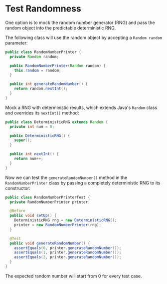 # Test Randomness

One option is to mock the random number generator (RNG) and pass the random object into the predictable deterministic RNG.

The following class will use the random object by accepting a `Random random` parameter:

  ```java
  public class RandomNumberPrinter {
    private Random random;

    public RandomNumberPrinter(Random random) {
      this.random = random;
    }

    public int generateRandomNumber() {
      return random.nextInt();
    }
  }
  ```
  
Mock a RNG with deterministic results, which extends Java's `Random` class and overrides its `nextInt()` method:

  ```java
  public class DeterministicRNG extends Random {
    private int num = 0;

    public DeterministicRNG() {
      super();
    }

    public int nextInt() {
      return num++;
    }
  }
  ```
  
Now we can test the `generateRandomNumber()` method in the `RandomNumberPrinter` class by passing a completely deterministic RNG to its constructor:

  ```java
  public class RandomNumberPrinterTest {
    private RandomNumberPrinter printer;

    @Before
    public void setUp() {
      DeterministicRNG rng = new DeterministicRNG();
      printer = new RandomNumberPrinter(rng);
    }

    @Test
    public void generateRandomNumber() {
      assertEquals(0, printer.generateRandomNumber());
      assertEquals(1, printer.generateRandomNumber());
      assertEquals(2, printer.generateRandomNumber());
    }
  }
  ```
  
The expected random number will start from 0 for every test case.

